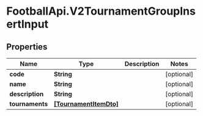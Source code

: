 # FootballApi.V2TournamentGroupInsertInput

## Properties
Name | Type | Description | Notes
------------ | ------------- | ------------- | -------------
**code** | **String** |  | [optional] 
**name** | **String** |  | [optional] 
**description** | **String** |  | [optional] 
**tournaments** | [**[TournamentItemDto]**](TournamentItemDto.md) |  | [optional] 
